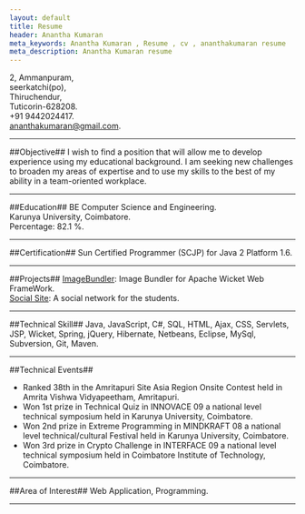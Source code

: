 ```yaml
---
layout: default
title: Resume
header: Anantha Kumaran
meta_keywords: Anantha Kumaran , Resume , cv , ananthakumaran resume
meta_description: Anantha Kumaran resume
---
```



2, Ammanpuram,  
seerkatchi(po),  
Thiruchendur,  
Tuticorin-628208.  
+91 9442024417.  
ananthakumaran@gmail.com.     

--------------------

##Objective##
I wish to find a position that will allow me to develop experience
using my educational background. I am seeking new challenges to
broaden my areas of expertise and to use my skills to the best of my
ability in a team-oriented workplace.

--------------------
 
##Education##
BE Computer Science and Engineering.  
Karunya University, Coimbatore.   
Percentage: 82.1 %.  

--------------------

##Certification##
Sun Certified Programmer (SCJP) for Java 2 Platform 1.6.  


--------------------

##Projects##
[ImageBundler](http://ananthakumaran.github.com/imagebundler-wicket
 "ImageBundler for Apache Wicket"): Image Bundler for Apache Wicket
Web FrameWork.   
[Social Site](http://github.com/ananthakumaran/socialsite "A social
network for the students"): A social network for the students.

--------------------
 
 
##Technical Skill##
Java, JavaScript, C#, SQL, HTML, Ajax, CSS, Servlets, JSP, Wicket,
Spring, jQuery, Hibernate, Netbeans, Eclipse, MySql, Subversion, Git,
Maven.

--------------------

 
##Technical Events##
*    Ranked 38th in the Amritapuri Site Asia Region Onsite Contest
     held in Amrita Vishwa Vidyapeetham, Amritapuri.
*    Won 1st prize in Technical Quiz in INNOVACE 09 a national level
     technical symposium held in Karunya University, Coimbatore.
*    Won 2nd prize in Extreme Programming in MINDKRAFT 08 a national
     level technical/cultural Festival held in Karunya University,
     Coimbatore.
*    Won 3rd prize in Crypto Challenge in INTERFACE 09 a national
     level technical symposium held in Coimbatore Institute of
     Technology, Coimbatore.


--------------------
 
##Area of Interest##
Web Application, Programming.  

--------------------
